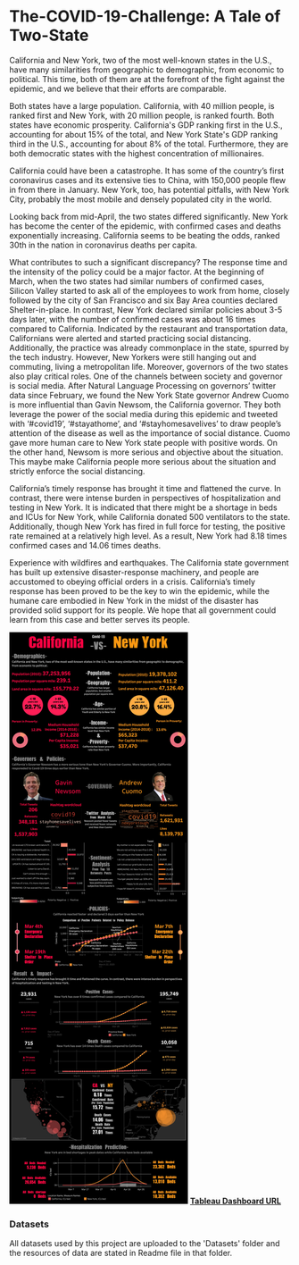 # The-COVID-19-Challenge: A Tale of Two-State

California and New York, two of the most well-known states in the U.S., have many similarities from geographic to demographic, from economic to political. This time, both of them are at the forefront of the fight against the epidemic, and we believe that their efforts are comparable.

Both states have a large population. California, with 40 million people, is ranked first and New York, with 20 million people, is ranked fourth. Both states have economic prosperity. California's GDP ranking first in the U.S., accounting for about 15% of the total, and New York State's GDP ranking third in the U.S., accounting for about 8% of the total. Furthermore, they are both democratic states with the highest concentration of millionaires.

California could have been a catastrophe. It has some of the country’s first coronavirus cases and its extensive ties to China, with 150,000 people flew in from there in January. New York, too, has potential pitfalls, with New York City, probably the most mobile and densely populated city in the world.

Looking back from mid-April, the two states differed significantly. New York has become the center of the epidemic, with confirmed cases and deaths exponentially increasing. California seems to be beating the odds, ranked 30th in the nation in coronavirus deaths per capita.

What contributes to such a significant discrepancy? The response time and the intensity of the policy could be a major factor. At the beginning of March, when the two states had similar numbers of confirmed cases, Silicon Valley started to ask all of the employees to work from home, closely followed by the city of San Francisco and six Bay Area counties declared Shelter-in-place. In contrast, New York declared similar policies about 3-5 days later, with the number of confirmed cases was about 16 times compared to California. Indicated by the restaurant and transportation data, Californians were alerted and started practicing social distancing. Additionally, the practice was already commonplace in the state, spurred by the tech industry. However, New Yorkers were still hanging out and commuting, living a metropolitan life. Moreover, governors of the two states also play critical roles. One of the channels between society and governor is social media. After Natural Language Processing on governors’ twitter data since February, we found the New York State governor Andrew Cuomo is more influential than Gavin Newsom, the California governor. They both leverage the power of the social media during this epidemic and tweeted with ‘#covid19’, ‘#stayathome’, and ‘#stayhomesavelives’ to draw people’s attention of the disease as well as the importance of social distance. Cuomo gave more human care to New York state people with positive words. On the other hand, Newsom is more serious and objective about the situation. This maybe make California people more serious about the situation and strictly enforce the social distancing.

California’s timely response has brought it time and flattened the curve. In contrast, there were intense burden in perspectives of hospitalization and testing in New York. It is indicated that there might be a shortage in beds and ICUs for New York, while California donated 500 ventilators to the state. Additionally, though New York has fired in full force for testing, the positive rate remained at a relatively high level. As a result, New York had 8.18 times confirmed cases and 14.06 times deaths. 

Experience with wildfires and earthquakes. The California state government has built up extensive disaster-response machinery, and people are accustomed to obeying official orders in a crisis. California’s timely response has been proved to be the key to win the epidemic, while the humane care embodied in New York in the midst of the disaster has provided solid support for its people. We hope that all government could learn from this case and better serves its people.


![pic1](/WechatIMG9644.jpeg)
**[Tableau Dashboard URL](https://public.tableau.com/profile/yiying7787#!/vizhome/Book1_15852641796700/CAvsNY2?publish=yes)**


### Datasets
All datasets used by this project are uploaded to the 'Datasets' folder and the resources of data are stated in Readme file in that folder.
